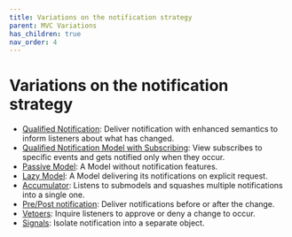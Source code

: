```yaml
---
title: Variations on the notification strategy
parent: MVC Variations
has_children: true
nav_order: 4
---
```

# Variations on the notification strategy

   * [Qualified Notification](01_qualified_notification.md): Deliver notification with enhanced semantics to inform listeners about what has changed.
   * [Qualified Notification Model with Subscribing](02_qualified_notification_model_with_subscribing.md): View subscribes to specific events and gets notified only when they occur.
   * [Passive Model](03_passive_model.md): A Model without notification features.
   * [Lazy Model](04_lazy_model.md): A Model delivering its notifications on explicit request.
   * [Accumulator](05_accumulator.md): Listens to submodels and squashes multiple notifications into a single one.
   * [Pre/Post notification](06_pre_post_notification.md): Deliver notifications before or after the change.
   * [Vetoers](07_vetoers.md): Inquire listeners to approve or deny a change to occur.
   * [Signals](signals.md): Isolate notification into a separate object.

